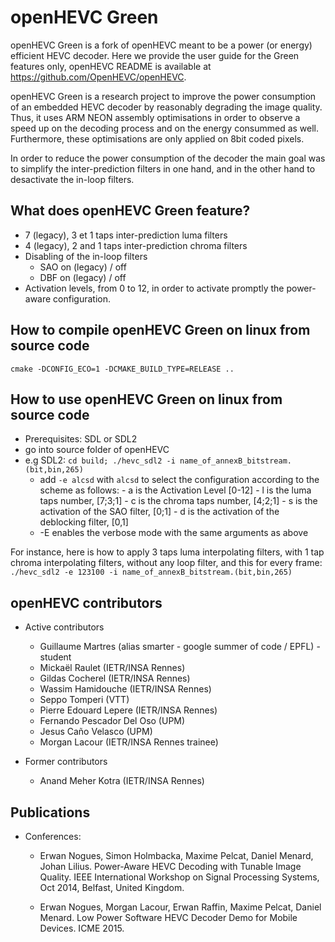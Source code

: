 openHEVC Green
========

openHEVC Green is a fork of openHEVC meant to be a power (or energy) efficient HEVC decoder.
Here we provide the user guide for the Green features only, openHEVC README is available at https://github.com/OpenHEVC/openHEVC.

openHEVC Green is a research project to improve the power consumption of an embedded HEVC decoder by reasonably degrading the image quality.
Thus, it uses ARM NEON assembly optimisations in order to observe a speed up on the decoding process and on the energy consummed as well.
Furthermore, these optimisations are only applied on 8bit coded pixels.

In order to reduce the power consumption of the decoder the main goal was to simplify the inter-prediction filters in one hand, and in the other hand to desactivate the in-loop filters.

What does openHEVC Green feature?
--------
* 7 (legacy), 3 et 1 taps inter-prediction luma filters
* 4 (legacy), 2 and 1 taps inter-prediction chroma filters
* Disabling of the in-loop filters
  + SAO on (legacy) / off
  + DBF on (legacy) / off
* Activation levels, from  0 to 12, in order to activate promptly the power-aware configuration.

How to compile openHEVC Green on linux from source code
----------
`cmake -DCONFIG_ECO=1 -DCMAKE_BUILD_TYPE=RELEASE ..`


How to use openHEVC Green on linux from source code
----------
* Prerequisites: SDL or SDL2
* go into source folder of openHEVC
* e.g SDL2: `cd build; ./hevc_sdl2 -i name_of_annexB_bitstream.(bit,bin,265)`
  + add `-e alcsd` with `alcsd` to select the configuration according to the scheme as follows:
        - a is the Activation Level [0-12]
        - l is the luma taps number, [7;3;1]
        - c is the chroma taps number, [4;2;1]
        - s is the activation of the SAO filter, [0;1]
        - d is the activation of the deblocking filter, [0,1]
  + -E enables the verbose mode with the same arguments as above

For instance, here is how to apply 3 taps luma interpolating filters, with 1 tap chroma interpolating filters, without any loop filter, and this for every frame:
`./hevc_sdl2 -e 123100 -i name_of_annexB_bitstream.(bit,bin,265)`


openHEVC contributors
-----------
* Active contributors
  + Guillaume Martres (alias smarter - google summer of code / EPFL) - student
  + Mickaël Raulet (IETR/INSA Rennes)
  + Gildas Cocherel (IETR/INSA Rennes)
  + Wassim Hamidouche (IETR/INSA Rennes)
  + Seppo Tomperi (VTT)
  + Pierre Edouard Lepere (IETR/INSA Rennes)
  + Fernando Pescador Del Oso (UPM)
  + Jesus Caño Velasco (UPM)
  + Morgan Lacour (IETR/INSA Rennes trainee)

* Former contributors
  + Anand Meher Kotra (IETR/INSA Rennes)


Publications
-----------
* Conferences:
  + Erwan Nogues, Simon Holmbacka, Maxime Pelcat, Daniel Menard, Johan Lilius. Power-Aware HEVC Decoding with Tunable Image Quality. IEEE International Workshop on Signal Processing Systems, Oct 2014, Belfast, United Kingdom.

  + Erwan Nogues, Morgan Lacour, Erwan Raffin, Maxime Pelcat, Daniel Menard. Low Power Software HEVC Decoder Demo for Mobile Devices. ICME 2015.

